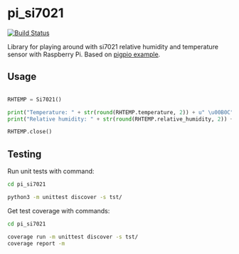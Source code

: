 # pi_si7021
[![Build Status](https://travis-ci.org/kangasta/py-si7021.svg?branch=master)](https://travis-ci.org/kangasta/py-si7021)

Library for playing around with si7021 relative humidity and temperature sensor with Raspberry Pi. Based on [pigpio example](http://abyz.me.uk/rpi/pigpio/examples.html#Python_Si7021_py).

## Usage

```python

RHTEMP = Si7021()

print("Temperature: " + str(round(RHTEMP.temperature, 2)) + u" \u00B0C")
print("Relative humidity: " + str(round(RHTEMP.relative_humidity, 2)) + " %")

RHTEMP.close()

```

## Testing

Run unit tests with command:

```bash
cd pi_si7021

python3 -m unittest discover -s tst/
```

Get test coverage with commands:
```bash
cd pi_si7021

coverage run -m unittest discover -s tst/
coverage report -m
```
